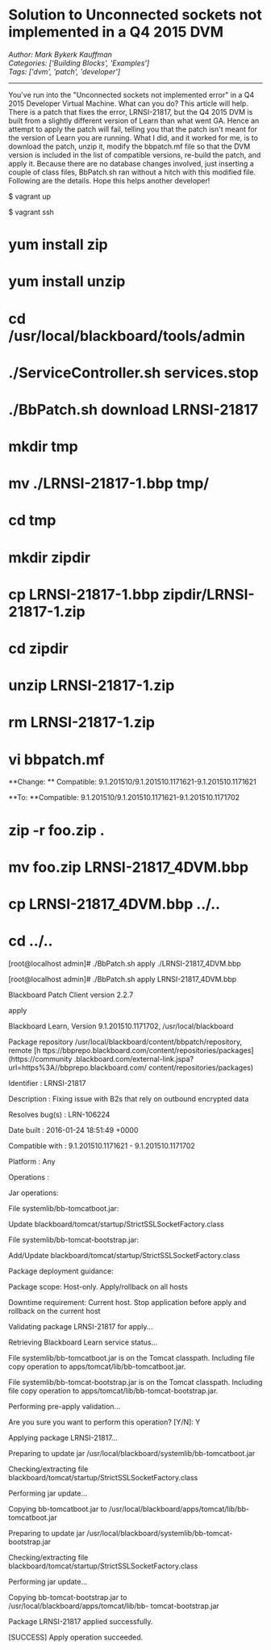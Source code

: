 # Solution to Unconnected sockets not implemented in a Q4 2015 DVM
*Author: Mark Bykerk Kauffman*  
*Categories: ['Building Blocks', 'Examples']*  
*Tags: ['dvm', 'patch', 'developer']*  
<hr />
You've run into the "Unconnected sockets not implemented error" in a Q4 2015
Developer Virtual Machine. What can you do? This article will help. There is a
patch that fixes the error, LRNSI-21817, but the Q4 2015 DVM is built from a
slightly different version of Learn than what went GA. Hence an attempt to
apply the patch will fail, telling you that the patch isn't meant for the
version of Learn you are running. What I did, and it worked for me, is to
download the patch, unzip it, modify the bbpatch.mf file so that the DVM
version is included in the list of compatible versions, re-build the patch,
and apply it. Because there are no database changes involved, just inserting a
couple of class files, BbPatch.sh ran without a hitch with this modified file.
Following are the details. Hope this helps another developer!

$ vagrant up

$ vagrant ssh

# yum install zip

# yum install unzip

# cd /usr/local/blackboard/tools/admin

# ./ServiceController.sh services.stop

# ./BbPatch.sh download LRNSI-21817

# mkdir tmp

# mv ./LRNSI-21817-1.bbp tmp/

# cd tmp

# mkdir zipdir

# cp LRNSI-21817-1.bbp zipdir/LRNSI-21817-1.zip

# cd zipdir

# unzip LRNSI-21817-1.zip

# rm LRNSI-21817-1.zip

# vi bbpatch.mf

**Change: ** Compatible: 9.1.201510/9.1.201510.1171621-9.1.201510.1171621 

**To: **Compatible: 9.1.201510/9.1.201510.1171621-9.1.201510.1171702 

#  zip -r foo.zip .

# mv foo.zip LRNSI-21817_4DVM.bbp

# cp LRNSI-21817_4DVM.bbp ../..

# cd ../..

[root@localhost admin]# ./BbPatch.sh apply ./LRNSI-21817_4DVM.bbp

[root@localhost admin]# ./BbPatch.sh apply LRNSI-21817_4DVM.bbp

Blackboard Patch Client version 2.2.7

apply

Blackboard Learn, Version 9.1.201510.1171702, /usr/local/blackboard

Package repository /usr/local/blackboard/content/bbpatch/repository, remote [h
ttps://bbprepo.blackboard.com/content/repositories/packages](https://community
.blackboard.com/external-link.jspa?url=https%3A//bbprepo.blackboard.com/
content/repositories/packages)

Identifier : LRNSI-21817

Description : Fixing issue with B2s that rely on outbound encrypted data

Resolves bug(s) : LRN-106224

Date built : 2016-01-24 18:51:49 +0000

Compatible with : 9.1.201510.1171621 - 9.1.201510.1171702

Platform : Any

Operations :

Jar operations:

File systemlib/bb-tomcatboot.jar:

Update blackboard/tomcat/startup/StrictSSLSocketFactory.class

File systemlib/bb-tomcat-bootstrap.jar:

Add/Update blackboard/tomcat/startup/StrictSSLSocketFactory.class

Package deployment guidance:

Package scope: Host-only. Apply/rollback on all hosts

Downtime requirement: Current host. Stop application before apply and rollback
on the current host

Validating package LRNSI-21817 for apply...

Retrieving Blackboard Learn service status...

File systemlib/bb-tomcatboot.jar is on the Tomcat classpath. Including file
copy operation to apps/tomcat/lib/bb-tomcatboot.jar.

File systemlib/bb-tomcat-bootstrap.jar is on the Tomcat classpath. Including
file copy operation to apps/tomcat/lib/bb-tomcat-bootstrap.jar.

Performing pre-apply validation...

Are you sure you want to perform this operation? [Y/N]: Y

Applying package LRNSI-21817...

Preparing to update jar /usr/local/blackboard/systemlib/bb-tomcatboot.jar

Checking/extracting file
blackboard/tomcat/startup/StrictSSLSocketFactory.class

Performing jar update...

Copying bb-tomcatboot.jar to /usr/local/blackboard/apps/tomcat/lib/bb-
tomcatboot.jar

Preparing to update jar /usr/local/blackboard/systemlib/bb-tomcat-
bootstrap.jar

Checking/extracting file
blackboard/tomcat/startup/StrictSSLSocketFactory.class

Performing jar update...

Copying bb-tomcat-bootstrap.jar to /usr/local/blackboard/apps/tomcat/lib/bb-
tomcat-bootstrap.jar

Package LRNSI-21817 applied successfully.

[SUCCESS] Apply operation succeeded.


